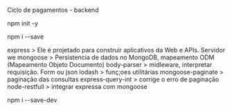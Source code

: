 Ciclo de pagamentos - backend

npm init -y

npm i --save 

express            > Ele é projetado para construir aplicativos da Web e APIs. Servidor we
mongoose           > Persistencia de dados no MongoDB, mapeamento ODM (Mapeamento Objeto Documento)
body-parser        > midleware, interpretar requisição. Form ou json
lodash             > funç;oes utilitárias
mongoose-paginate  > paginação das consultas
express-query-int  > corrige o erro de paginação
node-restfull      > integrar expressa com mongoose

npm i --save-dev